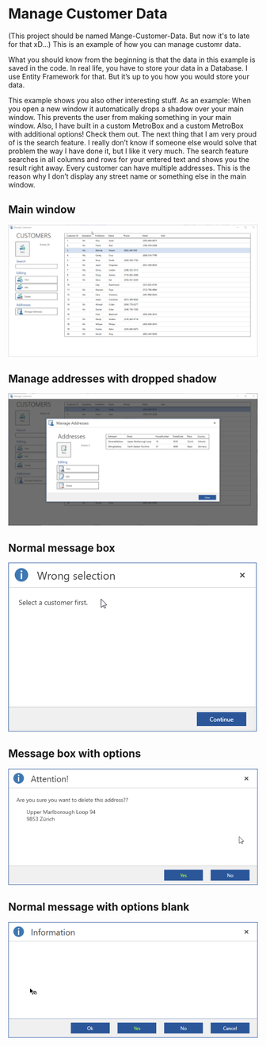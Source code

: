 # Manage Customer Data

(This project should be named Mange-Customer-Data. But now it's to late for that xD…)
This is an example of how you can manage customr data.

What you should know from the beginning is that the data in this example is saved in the code. In real life, you have to store your data in a Database. I use Entity Framework for that. But it’s up to you how you would store your data.

This example shows you also other interesting stuff. As an example: When you open a new window it automatically drops a shadow over your main window. This prevents the user from making something in your main window. Also, I have built in a custom MetroBox and a custom MetroBox with additional options! Check them out.
The next thing that I am very proud of is the search feature. I really don’t know if someone else would solve that problem the way I have done it, but I like it very much. The search feature searches in all columns and rows for your entered text and shows you the result right away. 
Every customer can have multiple addresses. This is the reason why I don’t display any street name or something else in the main window.

## Main window
![Main Window](https://github.com/RicoSu/Manage-Customer/blob/master/ManageCustomers_MainWindow.png)

## Manage addresses with dropped shadow
![Manage Addresses](https://github.com/RicoSu/Manage-Customer/blob/master/ManageCustomers_ManageAddresses.png)

## Normal message box
![Normal Message Box](https://github.com/RicoSu/Manage-Customer/blob/master/ManageCustomers_MessageBox.png)

## Message box with options
![Normal Message Box](https://github.com/RicoSu/Manage-Customer/blob/master/ManageCustomers_MessageBoxWithOptions.png)

## Normal message with options blank
![Normal Message Box](https://github.com/RicoSu/Manage-Customer/blob/master/ManageCustomers_MessageBoxWithOptions_blank.png)
